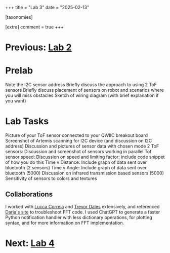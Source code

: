 +++
title = "Lab 3"
date = "2025-02-13"

[taxonomies]

[extra]
comment = true
+++ 
# Previous: [Lab 2](/fast-robots/lab2)

# Prelab
Note the I2C sensor address
Briefly discuss the approach to using 2 ToF sensors
Briefly discuss placement of sensors on robot and scenarios where you will miss obstacles
Sketch of wiring diagram (with brief explanation if you want)
# Lab Tasks
Picture of your ToF sensor connected to your QWIIC breakout board
Screenshot of Artemis scanning for I2C device (and discussion on I2C address)
Discussion and pictures of sensor data with chosen mode
2 ToF sensors: Discussion and screenshot of sensors working in parallel
Tof sensor speed: Discussion on speed and limiting factor; include code snippet of how you do this
Time v Distance: Include graph of data sent over bluetooth (2 sensors)
Time v Angle: Include graph of data sent over bluetooth
(5000) Discussion on infrared transmission based sensors
(5000) Sensitivity of sensors to colors and textures



## Collaborations
I worked with [Lucca Correia](https://correial.github.io/) and [Trevor Dales](https://trevordales.github.io/) extensively, and referenced [Daria's site](https://pages.github.coecis.cornell.edu/dak267/dak267.github.io/#contact) to troubleshoot FFT code. 
I used ChatGPT to generate a faster Python notification handler with less dictionary operations, for plotting syntax, and for more information on FFT implementation. 

# Next: [Lab 4](/fast-robots/lab3)
